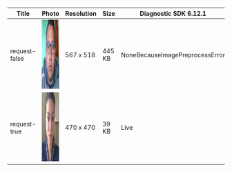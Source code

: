 | Title | Photo | Resolution | Size | Diagnostic SDK 6.12.1 | Diagnostic SDK 6.13.0 |
| ----- | ----- | ---------- | ---- | --------------------- | --------------------- |
| request-false | <img src="temp_images/request-false.jpg" width="120" height="160" alt="Photo"> | 567 x 518 | 445 KB | NoneBecauseImagePreprocessError | NoneBecauseImagePreprocessError |
| request-true | <img src="temp_images/request-true.jpg" width="120" height="160" alt="Photo"> | 470 x 470 | 39 KB | Live | Live |